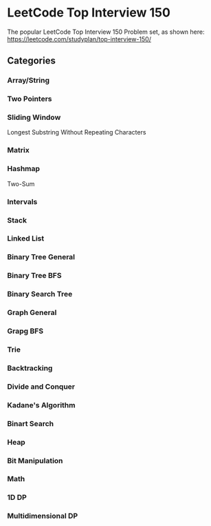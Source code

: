 # LeetCode Top Interview 150

The popular LeetCode Top Interview 150 Problem set, as shown here: https://leetcode.com/studyplan/top-interview-150/

## Categories

### Array/String

### Two Pointers

### Sliding Window
Longest Substring Without Repeating Characters

### Matrix

### Hashmap
Two-Sum

### Intervals

### Stack

### Linked List

### Binary Tree General

### Binary Tree BFS

### Binary Search Tree

### Graph General

### Grapg BFS 

### Trie

### Backtracking

### Divide and Conquer

### Kadane's Algorithm

### Binart Search

### Heap

### Bit Manipulation

### Math

### 1D DP

### Multidimensional DP

###
